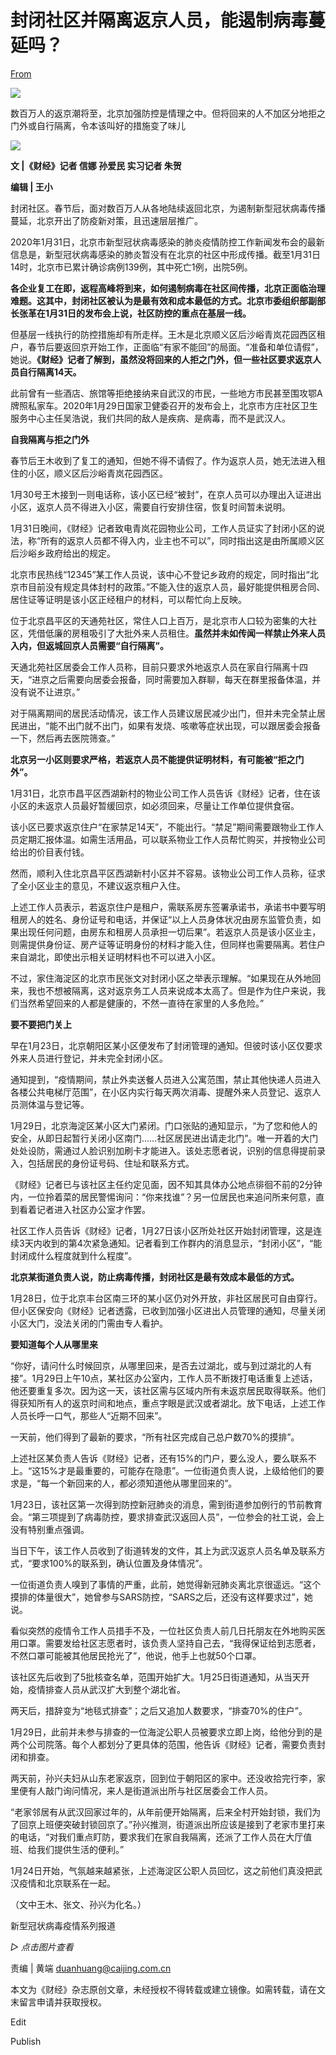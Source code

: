 # 封闭社区并隔离返京人员，能遏制病毒蔓延吗？

[From](https://mp.weixin.qq.com/s/HZhDl1rosP1Eo9LI2UuRFw)  

![](https://res.cloudinary.com/dqvsulqdb/image/upload/v1580995615/rhyjamaymz53hpdlmq23.gif)

数百万人的返京潮将至，北京加强防控是情理之中。但将回来的人不加区分地拒之门外或自行隔离，令本该叫好的措施变了味儿  

![](https://res.cloudinary.com/dqvsulqdb/image/upload/v1580995616/dhzmaoyipqc0r3yu72pl.jpg)

**文 |《财经》记者 信娜 孙爱民 实习记者 朱贺**

**编辑 | 王小**

封闭社区。春节后，面对数百万人从各地陆续返回北京，为遏制新型冠状病毒传播蔓延，北京开出了防疫新对策，且迅速层层推广。

2020年1月31日，北京市新型冠状病毒感染的肺炎疫情防控工作新闻发布会的最新信息是，新型冠状病毒感染的肺炎暂没有在北京的社区中形成传播。截至1月31日14时，北京市已累计确诊病例139例，其中死亡1例，出院5例。

**各企业复工在即，返程高峰将到来，如何遏制病毒在社区间传播，北京正面临治理难题。这其中，封闭社区被认为是最有效和成本最低的方式。北京市委组织部副部长张革在1月31日的发布会上说，社区防控的重点在基层一线。**

但基层一线执行的防控措施却有所走样。王木是北京顺义区后沙峪青岚花园西区租户，春节后要返回京开始工作，正面临“有家不能回”的局面。“准备和单位请假”，她说。**《财经》记者了解到，虽然没将回来的人拒之门外，但一些社区要求返京人员自行隔离14天。**

此前曾有一些酒店、旅馆等拒绝接纳来自武汉的市民，一些地方市民甚至围攻鄂A牌照私家车。2020年1月29日国家卫健委召开的发布会上，北京市方庄社区卫生服务中心主任吴浩说，我们共同的敌人是疾病、是病毒，而不是武汉人。

**自我隔离与拒之门外**

春节后王木收到了复工的通知，但她不得不请假了。作为返京人员，她无法进入租住的小区，顺义区后沙峪青岚花园西区。

1月30号王木接到一则电话称，该小区已经“被封”，在京人员可以办理出入证进出小区，返京人员不得进入小区，需要自行安排住宿，恢复时间暂未说明。

1月31日晚间，《财经》记者致电青岚花园物业公司，工作人员证实了封闭小区的说法，称“所有的返京人员都不得入内，业主也不可以”，同时指出这是由所属顺义区后沙峪乡政府给出的规定。

北京市民热线“12345”某工作人员说，该中心不登记乡政府的规定，同时指出“北京市目前没有规定具体封村的政策。”不能入住的返京人员，最好能提供租房合同、居住证等证明是该小区正经租户的材料，可以帮忙向上反映。

位于北京昌平区的天通苑社区，常住人口上百万，是北京市人口较为密集的大社区，凭借低廉的房租吸引了大批外来人员租住。**虽然并未如传闻一样禁止外来人员入内，但返城回京人员需要“自行隔离”。**

天通北苑社区居委会工作人员称，目前只要求外地返京人员在家自行隔离十四天，“进京之后需要向居委会报备，同时需要加入群聊，每天在群里报备体温，并没有说不让进京。”

对于隔离期间的居民活动情况，该工作人员建议居民减少出门，但并未完全禁止居民进出，“能不出门就不出门，如果有发烧、咳嗽等症状出现，可以跟居委会报备一下，然后再去医院筛查。”

**北京另一小区则要求严格，若返京人员不能提供证明材料，有可能被“拒之门外”。**

1月31日，北京市昌平区西湖新村的物业公司工作人员告诉《财经》记者，住在该小区的未返京人员最好暂缓回京，如必须回来，尽量让工作单位提供食宿。

该小区已要求返京住户“在家禁足14天”，不能出行。“禁足”期间需要跟物业工作人员定期汇报体温。如需生活用品，可以联系物业工作人员帮忙购买，并按物业公司给出的价目表付钱。

然而，顺利入住北京昌平区西湖新村小区并不容易。该物业公司工作人员称，征求了全小区业主的意见，不建议返京租户入住。

上述工作人员表示，若返京住户是租户，需联系房东签署承诺书，承诺书中要写明租房人的姓名、身份证号和电话，并保证“以上人员身体状况由房东监管负责，如果出现任何问题，由房东和租房人员承担一切后果”。若返京人员是该小区业主，则需提供身份证、房产证等证明身份的材料才能入住，但同样也需要隔离。若住户来自湖北，即使出示相关证明材料也不可以进入小区。

不过，家住海淀区的北京市民张文对封闭小区之举表示理解。“如果现在从外地回来，我也不想被隔离，这对返京务工人员来说成本太高了。但是作为住户来说，我们当然希望回来的人都是健康的，不然一直待在家里的人多危险。”

**要不要把门关上**

早在1月23日，北京朝阳区某小区便发布了封闭管理的通知。但彼时该小区仅要求外来人员进行登记，并未完全封闭小区。

通知提到，“疫情期间，禁止外卖送餐人员进入公寓范围，禁止其他快递人员进入各楼公共电梯厅范围”，在小区内实行每天两次消毒、提醒外来人员登记、返京人员测体温与登记等。

1月29日，北京海淀区某小区大门紧闭。门口张贴的通知显示，“为了您和他人的安全，从即日起暂行关闭小区南门……社区居民进出请走北门”。唯一开着的大门处处设防，需通过人脸识别加刷卡才能进入。该处志愿者说，识别的信息得提前录入，包括居民的身份证号码、住址和联系方式。

《财经》记者已与该社区主任约定见面，因不知其具体办公地点徘徊不前的2分钟内，一位拎着菜的居民警惕询问：“你来找谁”？另一位居民也来追问所来何意，直到看着记者进入社区办公室才作罢。

社区工作人员告诉《财经》记者，1月27日该小区所处社区开始封闭管理，这是连续3天内收到的第4次紧急通知。记者看到工作群内的消息显示，“封闭小区”，“能封闭成什么程度就到什么程度”。

**北京某街道负责人说，防止病毒传播，封闭社区是最有效成本最低的方式。**

1月28日，位于北京丰台区南三环的某小区仍对外开放，非社区居民可自由穿行。但小区保安向《财经》记者透露，已收到加强小区进出人员管理的通知，尽量关闭小区大门，没法关闭的门需由专人看护。

**要知道每个人从哪里来**

“你好，请问什么时候回京，从哪里回来，是否去过湖北，或与到过湖北的人有接”。1月29日上午10点，某社区办公室内，工作人员不断拨打电话重复上述话，他还要重复多次。因为这一天，该社区需与区域内所有未返京居民取得联系。他们得获知所有人的返京时间和地点，重点字眼是武汉或者湖北。放下电话，上述工作人员长呼一口气，那些人“近期不回来”。

一天前，他们得到了最新的要求，“所有社区完成自己总户数70%的摸排”。

上述社区某负责人告诉《财经》记者，还有15%的门户，要么没人，要么联系不上。“这15%才是最重要的，可能存在隐患”。一位街道负责人说，上级给他们的要求是，“每一个新回来的人，都必须知道他从哪里回来的”。

1月23日，该社区第一次得到防控新冠肺炎的消息，需到街道参加例行的节前教育会。“第三项提到了病毒防控，要求排查武汉返回人员”，一位参会的社工说，会上没有特别重点强调。

当日下午，该工作人员收到了街道转发的文件，其上为武汉返京人员名单及联系方式，“要求100%的联系到，确认位置及身体情况”。

一位街道负责人嗅到了事情的严重，此前，她觉得新冠肺炎离北京很遥远。“这个摸排的体量很大”，她曾参与SARS防控，“SARS之后，还没有这样要求过”，她说。

看似突然的疫情令工作人员措手不及，一位社区负责人前几日托朋友在外地购买医用口罩。需要发给社区志愿者时，该负责人坚持自己去，“我得保证给到志愿者，不然口罩可能被其他居民抢光了”，他说，他手上也就50个口罩。

该社区先后收到了5批核查名单，范围开始扩大。1月25日街道通知，从当天开始，疫情排查人员从武汉扩大到整个湖北省。

两天后，措辞变为“地毯式排查”；之后又追加人数要求，“排查70%的住户”。

1月29日，此前并未参与排查的一位海淀公职人员被要求立即上岗，给他分到的是两个公司院落。每个人都划分了更具体的范围，他告诉《财经》记者，需要负责封闭和排查。

两天前，孙兴夫妇从山东老家返京，回到位于朝阳区的家中。还没收拾完行李，家里便有人敲门询问情况，来人是街道派出所与社区居委会工作人员。

“老家邻居有从武汉回家过年的，从年前便开始隔离，后来全村开始封锁，我们为了回京上班便突破封锁回京了。”孙兴推测，街道派出所应该是接到了老家市里打来的电话，“对我们重点盯防，要求我们在家自我隔离，还派了工作人员在大厅值班、给我们提供生活的便利。”

1月24日开始，气氛越来越紧张，上述海淀区公职人员回忆，这之前他们真没把武汉疫情和北京联系在一起。

（文中王木、张文、孙兴为化名。）

 新型冠状病毒疫情系列报道  

_▷ 点击图片查看_  

责编 | 黄端 duanhuang@caijing.com.cn

本文为《财经》杂志原创文章，未经授权不得转载或建立镜像。如需转载，请在文末留言申请并获取授权。

Edit

Publish
